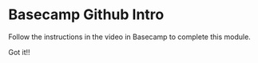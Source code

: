 # Basecamp Github Intro
Follow the instructions in the video in Basecamp to complete this module.

Got it!!